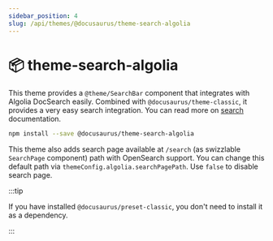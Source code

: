 ```yaml
---
sidebar_position: 4
slug: /api/themes/@docusaurus/theme-search-algolia
---
```


# 📦 theme-search-algolia

This theme provides a `@theme/SearchBar` component that integrates with Algolia DocSearch easily. Combined with `@docusaurus/theme-classic`, it provides a very easy search integration. You can read more on [search](docs/search.md) documentation.

```bash npm2yarn
npm install --save @docusaurus/theme-search-algolia
```

This theme also adds search page available at `/search` (as swizzlable `SearchPage` component) path with OpenSearch support. You can change this default path via `themeConfig.algolia.searchPagePath`. Use `false` to disable search page.

:::tip

If you have installed `@docusaurus/preset-classic`, you don't need to install it as a dependency.

:::
